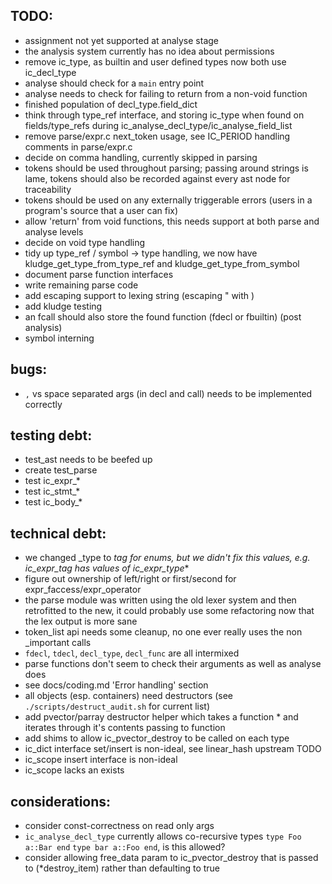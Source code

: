 TODO:
-----

* assignment not yet supported at analyse stage
* the analysis system currently has no idea about permissions
* remove ic_type, as builtin and user defined types now both use ic_decl_type
* analyse should check for a `main` entry point
* analyse needs to check for failing to return from a non-void function
* finished population of decl_type.field_dict
* think through type_ref interface, and storing ic_type when found on fields/type_refs during ic_analyse_decl_type/ic_analyse_field_list
* remove parse/expr.c next_token usage, see IC_PERIOD handling comments in parse/expr.c
* decide on comma handling, currently skipped in parsing
* tokens should be used throughout parsing; passing around strings is lame, tokens should also be recorded against every ast node for traceability
* tokens should be used on any externally triggerable errors (users in a program's source that a user can fix)
* allow 'return' from void functions, this needs support at both parse and analyse levels
* decide on void type handling
* tidy up type_ref / symbol -> type handling, we now have kludge_get_type_from_type_ref and kludge_get_type_from_symbol
* document parse function interfaces
* write remaining parse code
* add escaping support to lexing string (escaping " with \)
* add kludge testing
* an fcall should also store the found function (fdecl or fbuiltin) (post analysis)
* symbol interning


bugs:
-----

* `,` vs space separated args (in decl and call) needs to be implemented correctly


testing debt:
-----

* test_ast needs to be beefed up
* create test_parse
* test ic_expr_*
* test ic_stmt_*
* test ic_body_*


technical debt:
-----

* we changed _type to _tag for enums, but we didn't fix this values, e.g. ic_expr_tag has values of ic_expr_type_*
* figure out ownership of left/right or first/second for expr_faccess/expr_operator
* the parse module was written using the old lexer system and then retrofitted to the new, it could probably use some refactoring now that the lex output is more sane
* token_list api needs some cleanup, no one ever really uses the non _important calls
* `fdecl`, `tdecl`, `decl_type`, `decl_func` are all intermixed
* parse functions don't seem to check their arguments as well as analyse does
* see docs/coding.md 'Error handling' section
* all objects (esp. containers) need destructors (see `./scripts/destruct_audit.sh` for current list)
* add pvector/parray destructor helper which takes a function * and iterates through it's contents passing to function
* add shims to allow ic_pvector_destroy to be called on each type
* ic_dict interface set/insert is non-ideal, see linear_hash upstream TODO
* ic_scope insert interface is non-ideal
* ic_scope lacks an exists


considerations:
-----

* consider const-correctness on read only args
* `ic_analyse_decl_type` currently allows co-recursive types `type Foo a::Bar end` `type bar a::Foo end`, is this allowed?
* consider allowing free_data param to ic_pvector_destroy that is passed to (*destroy_item) rather than defaulting to true



